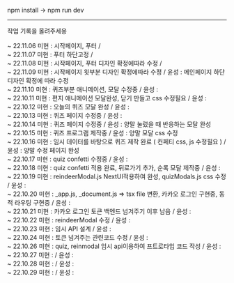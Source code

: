 npm install -> npm run dev
*****
작업 기록을 올려주세용  
  
~ 22.11.06 미현 : 시작페이지, 푸터 /  
~ 22.11.07 미현 : 푸터 하단고정 /  
~ 22.11.08 미현 : 시작페이지, 푸터 디자인 확정에따라 수정 /  
~ 22.11.09 미현 : 시작페이지 윗부분 디자인 확정에따라 수정 / 윤성 : 메인페이지 하단 디자인 확정에 따라 수정  
~ 22.11.10 미현 : 퀴즈부분 애니메이션, 모달 수정중 / 윤성 :  
~ 22.10.11 미현 : 편지 애니메이션 모달완성, 닫기 만들고 css 수정필요 / 윤성 :  
~ 22.10.12 미현 : 오늘의 퀴즈 모달 완성 / 윤성 :  
~ 22.10.13 미현 : 퀴즈 페이지 수정중 / 윤성 :  
~ 22.10.14 미현 : 퀴즈 페이지 수정중 / 윤성 : 양말 눌렀을 때 반응하는 모달 완성  
~ 22.10.15 미현 : 퀴즈 프로그램 제작중 / 윤성 : 양말 모달 css 수정  
~ 22.10.16 미현 : 임시 데이터를 바탕으로 퀴즈 제작 완료 ( 컨페티 css, js 수정필요 ) / 윤성 : 양말 수정 페이지 완성  
~ 22.10.17 미현 : quiz confetti 수정중 / 윤성 :  
~ 22.10.18 미현 : quiz confetti 적용 완료, 뒤로가기 추가, 순록 모달 제작중 / 윤성 :  
~ 22.10.19 미현 : reindeerModal.js NextUI적용하여 완성, quizModals.js css 수정 / 윤성 :  
~ 22.10.20 미현 : _app.js, _document.js => tsx file 변환, 카카오 로그인 구현중, 동적 라우팅 구현중 / 윤성 :  
~ 22.10.21 미현 : 카카오 로그인 토큰 백엔드 넘겨주기 이후 남음 / 윤성 :  
~ 22.10.22 미현 : reindeerModal 수정 / 윤성 :  
~ 22.10.23 미현 : 임시 API 설계 / 윤성 :  
~ 22.10.24 미현 : 토큰 넘겨주는 관련코드 수정 / 윤성 :    
~ 22.10.26 미현 : quiz, reinmodal 임시 api이용하여 프트로타입 코드 작성 / 윤성 :  
~ 22.10.27 미현 : / 윤성 :  
~ 22.10.28 미현 : / 윤성 :  
~ 22.10.29 미현 : / 윤성 :  
